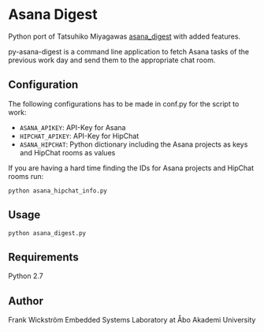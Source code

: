 # Asana Digest

Python port of Tatsuhiko Miyagawas [asana_digest](https://github.com/miyagawa/asana_digest/) with added features. 

py-asana-digest is a command line application to fetch Asana tasks of the previous work day and send them to the appropriate chat room.


## Configuration

The following configurations has to be made in conf.py for the script to work:

- `ASANA_APIKEY`: API-Key for Asana
- `HIPCHAT_APIKEY`: API-Key for HipChat
- `ASANA_HIPCHAT`: Python dictionary including the Asana projects as keys and HipChat rooms as values 

If you are having a hard time finding the IDs for Asana projects and HipChat rooms run:

```
python asana_hipchat_info.py
```

## Usage
```
python asana_digest.py
```

## Requirements

Python 2.7

## Author

Frank Wickström
Embedded Systems Laboratory at Åbo Akademi University

